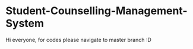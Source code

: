 # Student-Counselling-Management-System

Hi everyone, for codes please navigate to master branch :D
